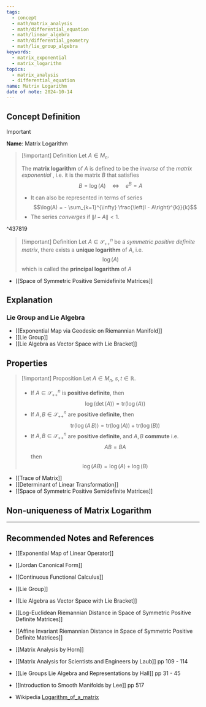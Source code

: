 ```yaml
---
tags:
  - concept
  - math/matrix_analysis
  - math/differential_equation
  - math/linear_algebra
  - math/differential_geometry
  - math/lie_group_algebra
keywords:
  - matrix_exponential
  - matrix_logarithm
topics:
  - matrix_analysis
  - differential_equation
name: Matrix Logarithm
date of note: 2024-10-14
---
```


## Concept Definition

>[!important]
>**Name**: Matrix Logarithm

>[!important] Definition
>Let $A\in M_{n}$.
>
>The **matrix logarithm** of $A$ is defined to be the *inverse* of the *matrix exponential* , i.e. it is the  matrix $B$ that satisfies
>$$
> B = \log(A) \quad \iff \quad e^{B} = A
>$$
>- It can also be represented in terms of series $$\log(A) = - \sum_{k=1}^{\infty} \frac{\left(I - A\right)^{k}}{k}$$
>- The series *converges* if  $\lVert I -  A \rVert < 1$.


^437819

>[!important] Definition
>Let $A\in \mathcal{S}_{++}^{n}$ be a *symmetric positive definite matrix*, there exists a **unique logarithm** of $A$,   i.e. $$\log(A)$$  which is called the **principal logarithm** of $A$


- [[Space of Symmetric Positive Semidefinite Matrices]]


## Explanation

### Lie Group and Lie Algebra


- [[Exponential Map via Geodesic on Riemannian Manifold]]
- [[Lie Group]]
- [[Lie Algebra as Vector Space with Lie Bracket]]


## Properties

>[!important] Proposition
>Let $A\in M_{n}$, $s, t\in \mathbb{R}$.
>- If $A\in \mathcal{S}_{++}^{n}$ is **positive definite**, then $$\log(\det(A)) = \text{tr}(\log(A))$$
>- If $A, B\in \mathcal{S}_{++}^{n}$ are **positive definite**, then $$\text{tr}\left(\log(A\,B)\right) = \text{tr}\left(\log(A)\right) + \text{tr}\left(\log(B)\right)$$
>- If $A, B\in \mathcal{S}_{++}^{n}$ are **positive definite**, and $A,B$ **commute** i.e. $$AB = BA$$ then $$\log(AB) = \log(A) + \log(B)$$

- [[Trace of Matrix]]
- [[Determinant of Linear Transformation]]
- [[Space of Symmetric Positive Semidefinite Matrices]]

## Non-uniqueness of Matrix Logarithm






-----------
##  Recommended Notes and References


- [[Exponential Map of Linear Operator]]
- [[Jordan Canonical Form]]
- [[Continuous Functional Calculus]]

- [[Lie Group]]
- [[Lie Algebra as Vector Space with Lie Bracket]]
- [[Log-Euclidean Riemannian Distance in Space of Symmetric Positive Definite Matrices]]
- [[Affine Invariant Riemannian Distance in Space of Symmetric Positive Definite Matrices]]


- [[Matrix Analysis by Horn]]
- [[Matrix Analysis for Scientists and Engineers by Laub]] pp 109 - 114
- [[Lie Groups Lie Algebra and Representations by Hall]] pp 31 - 45
- [[Introduction to Smooth Manifolds by Lee]] pp 517
- Wikipedia [Logarithm_of_a_matrix](https://en.wikipedia.org/wiki/Logarithm_of_a_matrix)